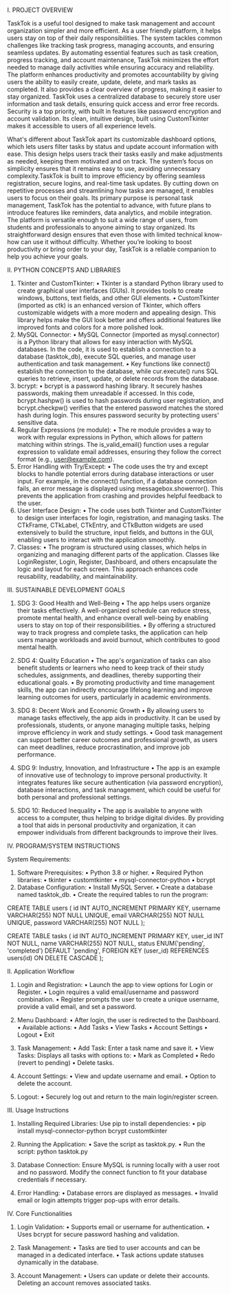 I.	PROJECT OVERVIEW

TaskTok is a useful tool designed to make task management and account organization simpler and more efficient. As a user friendly platform, it helps users stay on top of their daily responsibilities. The system tackles common challenges like tracking task progress, managing accounts, and ensuring seamless updates. By automating essential features such as task creation, progress tracking, and account maintenance, TaskTok minimizes the effort needed to manage daily activities while ensuring accuracy and reliability. The platform enhances productivity and promotes accountability by giving users the ability to easily create, update, delete, and mark tasks as completed. It also provides a clear overview of progress, making it easier to stay organized. TaskTok uses a centralized database to securely store user information and task details, ensuring quick access and error free records. Security is a top priority, with built in features like password encryption and account validation. Its clean, intuitive design, built using CustomTkinter makes it accessible to users of all experience levels.

What's different about TaskTok apart its customizable dashboard options, which lets users filter tasks by status and update account information with ease. This design helps users track their tasks easily and make adjustments as needed, keeping them motivated and on track. The system’s focus on simplicity ensures that it remains easy to use, avoiding unnecessary complexity.TaskTok is built to improve efficiency by offering seamless registration, secure logins, and real-time task updates. By cutting down on repetitive processes and streamlining how tasks are managed, it enables users to focus on their goals. Its primary purpose is personal task management, TaskTok has the potential to advance, with future plans to introduce features like reminders, data analytics, and mobile integration. The platform is versatile enough to suit a wide range of users, from students and professionals to anyone aiming to stay organized. Its straightforward design ensures that even those with limited technical know-how can use it without difficulty. Whether you’re looking to boost productivity or bring order to your day, TaskTok is a reliable companion to help you achieve your goals.


II.	PYTHON CONCEPTS AND LIBRARIES

1.	Tkinter and CustomTkinter:
•	Tkinter is a standard Python library used to create graphical user interfaces (GUIs). It provides tools to create windows, buttons, text fields, and other GUI elements.
•	CustomTkinter (imported as ctk) is an enhanced version of Tkinter, which offers customizable widgets with a more modern and appealing design. This library helps make the GUI look better and offers additional features like improved fonts and colors for a more polished look.
2.	MySQL Connector:
•	MySQL Connector (imported as mysql.connector) is a Python library that allows for easy interaction with MySQL databases. In the code, it is used to establish a connection to a database (tasktok_db), execute SQL queries, and manage user authentication and task management.
•	Key functions like connect() establish the connection to the database, while cur.execute() runs SQL queries to retrieve, insert, update, or delete records from the database.
3.	bcrypt:
•	bcrypt is a password hashing library. It securely hashes passwords, making them unreadable if accessed. In this code, bcrypt.hashpw() is used to hash passwords during user registration, and bcrypt.checkpw() verifies that the entered password matches the stored hash during login. This ensures password security by protecting users' sensitive data.
4.	Regular Expressions (re module):
•	The re module provides a way to work with regular expressions in Python, which allows for pattern matching within strings. The is_valid_email() function uses a regular expression to validate email addresses, ensuring they follow the correct format (e.g., user@example.com).
5.	Error Handling with Try/Except:
•	The code uses the try and except blocks to handle potential errors during database interactions or user input. For example, in the connect() function, if a database connection fails, an error message is displayed using messagebox.showerror(). This prevents the application from crashing and provides helpful feedback to the user.
6.	User Interface Design:
•	The code uses both Tkinter and CustomTkinter to design user interfaces for login, registration, and managing tasks. The CTkFrame, CTkLabel, CTkEntry, and CTkButton widgets are used extensively to build the structure, input fields, and buttons in the GUI, enabling users to interact with the application smoothly.
7.	Classes:
•	The program is structured using classes, which helps in organizing and managing different parts of the application. Classes like LoginRegister, Login, Register, Dashboard, and others encapsulate the logic and layout for each screen. This approach enhances code reusability, readability, and maintainability.

III.	SUSTAINABLE DEVELOPMENT GOALS

1.	SDG 3: Good Health and Well-Being
•	The app helps users organize their tasks effectively. A well-organized schedule can reduce stress, promote mental health, and enhance overall well-being by enabling users to stay on top of their responsibilities.
•	By offering a structured way to track progress and complete tasks, the application can help users manage workloads and avoid burnout, which contributes to good mental health.

2.	SDG 4: Quality Education
•	The app's organization of tasks can also benefit students or learners who need to keep track of their study schedules, assignments, and deadlines, thereby supporting their educational goals.
•	By promoting productivity and time management skills, the app can indirectly encourage lifelong learning and improve learning outcomes for users, particularly in academic environments.

3.	SDG 8: Decent Work and Economic Growth
•	By allowing users to manage tasks effectively, the app aids in productivity. It can be used by professionals, students, or anyone managing multiple tasks, helping improve efficiency in work and study settings.
•	Good task management can support better career outcomes and professional growth, as users can meet deadlines, reduce procrastination, and improve job performance.

4.	SDG 9: Industry, Innovation, and Infrastructure
•	The app is an example of innovative use of technology to improve personal productivity. It integrates features like secure authentication (via password encryption), database interactions, and task management, which could be useful for both personal and professional settings.

5.	SDG 10: Reduced Inequality
•	The app is available to anyone with access to a computer, thus helping to bridge digital divides. By providing a tool that aids in personal productivity and organization, it can empower individuals from different backgrounds to improve their lives.

IV.	PROGRAM/SYSTEM INSTRUCTIONS

System Requirements:
1.	Software Prerequisites:
•	Python 3.8 or higher.
•	Required Python libraries:
•	tkinter
•	customtkinter
•	mysql-connector-python
•	bcrypt
2.	Database Configuration:
•	Install MySQL Server.
•	Create a database named tasktok_db.
•	Create the required tables to run the program:

CREATE TABLE users (
    id INT AUTO_INCREMENT PRIMARY KEY,
    username VARCHAR(255) NOT NULL UNIQUE,
    email VARCHAR(255) NOT NULL UNIQUE,
    password VARCHAR(255) NOT NULL
);

CREATE TABLE tasks (
    id INT AUTO_INCREMENT PRIMARY KEY,
    user_id INT NOT NULL,
    name VARCHAR(255) NOT NULL,
    status ENUM('pending', 'completed') DEFAULT 'pending',
    FOREIGN KEY (user_id) REFERENCES users(id) ON DELETE CASCADE
);

II. Application Workflow

1.	Login and Registration:
•	Launch the app to view options for Login or Register.
•	Login requires a valid email/username and password combination.
•	Register prompts the user to create a unique username, provide a valid email, and set a password.

2.	Menu Dashboard:
•	After login, the user is redirected to the Dashboard.
•	Available actions:
•	Add Tasks
•	View Tasks
•	Account Settings
•	Logout
•	Exit

3.	Task Management:
•	Add Task: Enter a task name and save it.
•	View Tasks: Displays all tasks with options to:
•	Mark as Completed
•	Redo (revert to pending)
•	Delete tasks.

4.	Account Settings:
•	View and update username and email.
•	Option to delete the account.

5.	Logout:
•	Securely log out and return to the main login/register screen.

III. Usage Instructions
1.	Installing Required Libraries: Use pip to install dependencies:
•	pip install mysql-connector-python bcrypt customtkinter

2.	Running the Application:
•	Save the script as tasktok.py.
•	Run the script:
python tasktok.py

3.	Database Connection: Ensure MySQL is running locally with a user root and no password. Modify the connect function to fit your database credentials if necessary.

4.	Error Handling:
•	Database errors are displayed as messages.
•	Invalid email or login attempts trigger pop-ups with error details.

IV. Core Functionalities
1.	Login Validation:
•	Supports email or username for authentication.
•	Uses bcrypt for secure password hashing and validation.

2.	Task Management:
•	Tasks are tied to user accounts and can be managed in a dedicated interface.
•	Task actions update statuses dynamically in the database.

3.	Account Management:
•	Users can update or delete their accounts. Deleting an account removes associated tasks.
